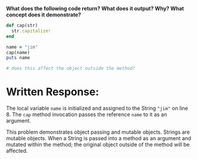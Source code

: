 **What does the following code return? What does it output? Why? What concept does it demonstrate?**

```ruby
def cap(str)
  str.capitalize!
end

name = "jim"
cap(name)
puts name

# does this affect the object outside the method?
```

# Written Response:

The local variable `name` is initialized and assigned to the String `"jim"` on line 8. The `cap` method invocation passes the reference `name` to it as an argument.  

This problem demonstrates object passing and mutable objects. Strings are mutable objects. When a String is passed into a method as an argument and mutated within the method; the original object outside of the method will be affected.


